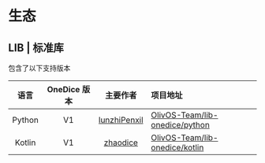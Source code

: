 # 生态

## LIB | 标准库
包含了以下支持版本

语言 | OneDice 版本 | 主要作者 | 项目地址
:-: | :-: | :-: | :--
Python | V1 | [lunzhiPenxil](https://github.com/lunzhiPenxil) | [OlivOS-Team/lib-onedice/python](https://github.com/OlivOS-Team/lib-onedice/tree/main/python)
Kotlin | V1 | [zhaodice](https://github.com/zhaodice) | [OlivOS-Team/lib-onedice/kotlin](https://github.com/OlivOS-Team/lib-onedice/tree/main/kotlin)
